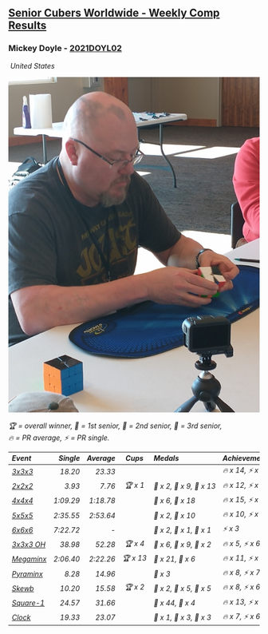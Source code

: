 <style>table {white-space: nowrap;}</style>
<link rel="stylesheet" type="text/css" href="/scw-comp/css/flags.css" />

## [Senior Cubers Worldwide - Weekly Comp Results](/scw-comp/results/)
### Mickey Doyle - [2021DOYL02](https://www.worldcubeassociation.org/persons/2021DOYL02)

<i class="flag flag-US" />&nbsp;United States

![Mickey Doyle](1644595509.jpg)

<span style="white-space: nowrap;">🏆 = overall winner</span>, <span style="white-space: nowrap;">🥇 = 1st senior</span>, <span style="white-space: nowrap;">🥈 = 2nd senior</span>, <span style="white-space: nowrap;">🥉 = 3rd senior</span>, <span style="white-space: nowrap;">🔥 = PR average</span>, <span style="white-space: nowrap;">⚡ = PR single</span>.

| Event | Single | Average | Cups | Medals | Achievements|
| :-- | --: | --: | :--: | :-- | :-- |
| [3x3x3](333.md) | 18.20 | 23.33 |  |  | 🔥 x 14, ⚡ x 13 |
| [2x2x2](222.md) | 3.93 | 7.76 | 🏆 x 1 | 🥇 x 2, 🥈 x 9, 🥉 x 13 | 🔥 x 12, ⚡ x 10 |
| [4x4x4](444.md) | 1:09.29 | 1:18.78 |  | 🥈 x 6, 🥉 x 18 | 🔥 x 15, ⚡ x 12 |
| [5x5x5](555.md) | 2:35.55 | 2:53.64 |  | 🥈 x 2, 🥉 x 10 | 🔥 x 10, ⚡ x 12 |
| [6x6x6](666.md) | 7:22.72 | - |  | 🥇 x 2, 🥈 x 1, 🥉 x 1 | ⚡ x 3 |
| [3x3x3 OH](333oh.md) | 38.98 | 52.28 | 🏆 x 4 | 🥇 x 6, 🥈 x 9, 🥉 x 2 | 🔥 x 5, ⚡ x 6 |
| [Megaminx](minx.md) | 2:06.40 | 2:22.26 | 🏆 x 13 | 🥇 x 21, 🥈 x 6 | 🔥 x 11, ⚡ x 17 |
| [Pyraminx](pyram.md) | 8.28 | 14.96 |  | 🥉 x 3 | 🔥 x 8, ⚡ x 7 |
| [Skewb](skewb.md) | 10.20 | 15.58 | 🏆 x 2 | 🥇 x 2, 🥈 x 5, 🥉 x 5 | 🔥 x 8, ⚡ x 6 |
| [Square-1](sq1.md) | 24.57 | 31.66 |  | 🥈 x 44, 🥉 x 4 | 🔥 x 13, ⚡ x 7 |
| [Clock](clock.md) | 19.33 | 23.07 |  | 🥇 x 1, 🥈 x 3, 🥉 x 3 | 🔥 x 7, ⚡ x 6 |

<!-- Global site tag (gtag.js) - Google Analytics -->
<script async src="https://www.googletagmanager.com/gtag/js?id=UA-86348435-3"></script>
<script>window.dataLayer = window.dataLayer || []; function gtag() {dataLayer.push(arguments);} gtag('js', new Date()); gtag('config', 'UA-86348435-3');</script>
